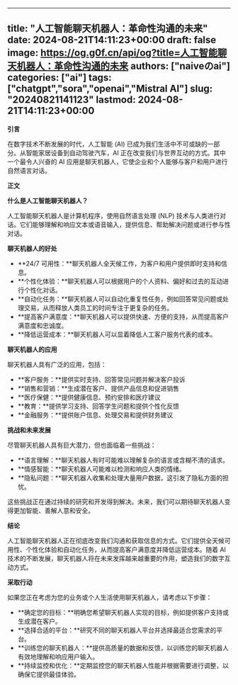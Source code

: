 
---
title: "人工智能聊天机器人：革命性沟通的未来"
date: 2024-08-21T14:11:23+00:00
draft: false
image: https://og.g0f.cn/api/og?title=人工智能聊天机器人：革命性沟通的未来
authors: ["naiveのai"]
categories: ["ai"]
tags: ["chatgpt","sora","openai","Mistral AI"]
slug: "20240821141123"
lastmod: 2024-08-21T14:11:23+00:00
---
**引言**

在数字技术不断发展的时代，人工智能 (AI) 已成为我们生活中不可或缺的一部分。从智能家居设备到自动驾驶汽车，AI 正在改变我们与世界互动的方式。其中一个最令人兴奋的 AI 应用是聊天机器人，它使企业和个人能够与客户和用户进行自然语言对话。

**正文**

**什么是人工智能聊天机器人？**

人工智能聊天机器人是计算机程序，使用自然语言处理 (NLP) 技术与人类进行对话。它们能够理解和响应文本或语音输入，提供信息、帮助解决问题或进行参与性对话。

**聊天机器人的好处**

* **24/7 可用性：**聊天机器人全天候工作，为客户和用户提供即时支持和信息。
* **个性化体验：**聊天机器人可以根据用户的个人资料、偏好和过去的互动进行个性化对话。
* **自动化任务：**聊天机器人可以自动化重复性任务，例如回答常见问题或处理交易，从而释放人类员工的时间专注于更复杂的任务。
* **提高客户满意度：**聊天机器人可以提供快速、方便的支持，从而提高客户满意度和忠诚度。
* **降低运营成本：**聊天机器人可以显着降低人工客户服务代表的成本。

**聊天机器人的应用**

聊天机器人具有广泛的应用，包括：

* **客户服务：**提供实时支持、回答常见问题并解决客户投诉
* **销售和营销：**生成潜在客户、提供产品信息和促进销售
* **医疗保健：**提供健康信息、预约安排和医疗建议
* **教育：**提供学习支持、回答学生问题和提供个性化反馈
* **金融服务：**提供账户信息、处理交易和提供财务建议

**挑战和未来发展**

尽管聊天机器人具有巨大潜力，但也面临着一些挑战：

* **语言理解：**聊天机器人有时可能难以理解复杂的语言或含糊不清的请求。
* **情感智能：**聊天机器人可能难以检测和响应人类的情绪。
* **隐私问题：**聊天机器人收集和处理大量用户数据，这引发了隐私方面的担忧。

这些挑战正在通过持续的研究和开发得到解决。未来，我们可以期待聊天机器人变得更加智能、善解人意和安全。

**结论**

人工智能聊天机器人正在彻底改变我们沟通和获取信息的方式。它们提供全天候可用性、个性化体验和自动化任务，从而提高客户满意度并降低运营成本。随着 AI 技术的不断发展，聊天机器人将在未来发挥越来越重要的作用，塑造我们的数字互动方式。

**采取行动**

如果您正在考虑为您的业务或个人生活使用聊天机器人，请考虑以下步骤：

* **确定您的目标：**明确您希望聊天机器人实现的目标，例如提供客户支持或生成潜在客户。
* **选择合适的平台：**研究不同的聊天机器人平台并选择最适合您需求的平台。
* **训练您的聊天机器人：**提供高质量的数据和反馈，以训练您的聊天机器人有效地理解和响应用户输入。
* **持续监控和优化：**定期监控您的聊天机器人性能并根据需要进行调整，以确保它提供最佳体验。